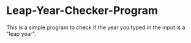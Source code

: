 # Leap-Year-Checker-Program
This is a simple program to check if the year you typed in the input is a "leap year".
